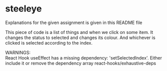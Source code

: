 # steeleye
Explanations for the given assignment is given in this README file

This piece of code is a list of things and when we click on some item. It changes the status to selected and changes its colour.
And whichever is clicked is selected according to the index.



WARNINGS:   
React Hook useEffect has a missing dependency: 'setSelectedIndex'. Either include it or remove the dependency array  react-hooks/exhaustive-deps
